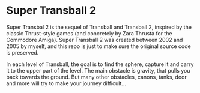# Super Transball 2

Super Transbal 2 is the sequel of Transball and Transball 2, inspired by the classic Thrust-style games (and concretely 
by Zara Thrusta for the Commodore Amiga). Super Transball 2 was created between 2002 and 2005 by myself, and this repo is just to make sure the original source code is preserved.

In each level of Transball, the goal is to find the sphere, capture it and carry it to the upper part of the level. The main  obstacle is gravity, that pulls you back towards the ground. But many  other obstacles, canons, tanks, door and more will try to make your journey difficult...

